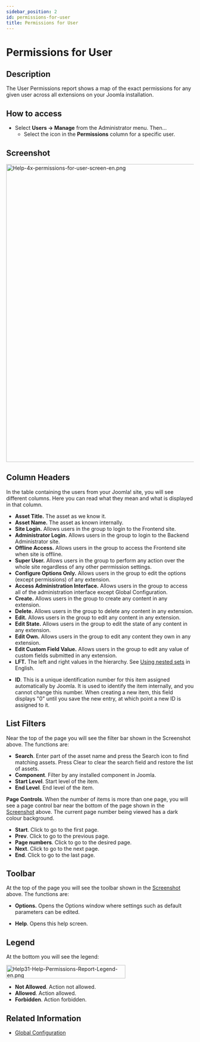 ```yaml
---
sidebar_position: 2
id: permissions-for-user
title: Permissions for User
---
```

# Permissions for User
## Description

The User Permissions report shows a map of the exact permissions for any
given user across all extensions on your Joomla installation.

## How to access

- Select **Users **→** Manage** from the Administrator menu. Then...
  - Select the icon in the **Permissions** column for a specific user.

## Screenshot

<img
src="https://docs.joomla.org/images/0/02/Help-4x-permissions-for-user-screen-en.png"
decoding="async" data-file-width="800" data-file-height="800"
width="800" height="800"
alt="Help-4x-permissions-for-user-screen-en.png" />

## Column Headers

In the table containing the users from your Joomla! site, you will see
different columns. Here you can read what they mean and what is
displayed in that column.

- **Asset Title.** The asset as we know it.
- **Asset Name.** The asset as known internally.
- **Site Login.** Allows users in the group to login to the Frontend
  site.
- **Administrator Login.** Allows users in the group to login to the
  Backend Administrator site.
- **Offline Access.** Allows users in the group to access the Frontend
  site when site is offline.
- **Super User.** Allows users in the group to perform any action over
  the whole site regardless of any other perrmission settings.
- **Configure Options Only.** Allows users in the group to edit the
  options (except permissions) of any extension.
- **Access Administration Interface.** Allows users in the group to
  access all of the administration interface except Global
  Configuration.
- **Create.** Allows users in the group to create any content in any
  extension.
- **Delete.** Allows users in the group to delete any content in any
  extension.
- **Edit.** Allows users in the group to edit any content in any
  extension.
- **Edit State.** Allows users in the group to edit the state of any
  content in any extension.
- **Edit Own.** Allows users in the group to edit any content they own
  in any extension.
- **Edit Custom Field Value.** Allows users in the group to edit any
  value of custom fields submitted in any extension.
- **LFT.** The left and right values in the hierarchy. See [Using nested
  sets](https://docs.joomla.org/Using_nested_sets "Using nested sets")
  in English.

<!-- -->

- **ID**. This is a unique identification number for this item assigned
  automatically by Joomla. It is used to identify the item internally,
  and you cannot change this number. When creating a new item, this
  field displays "0" until you save the new entry, at which point a new
  ID is assigned to it.

## List Filters

Near the top of the page you will see the filter bar shown in the
Screenshot above. The functions are:

- **Search**. Enter part of the asset name and press the Search icon to
  find matching assets. Press Clear to clear the search field and
  restore the list of assets.
- **Component**. Filter by any installed component in Joomla.
- **Start Level**. Start level of the item.
- **End Level**. End level of the item.

**Page Controls**. When the number of items is more than one page, you
will see a page control bar near the bottom of the page shown in the
[Screenshot](#screenshot) above. The current page number being viewed
has a dark colour background.

- **Start**. Click to go to the first page.
- **Prev**. Click to go to the previous page.
- **Page numbers**. Click to go to the desired page.
- **Next**. Click to go to the next page.
- **End**. Click to go to the last page.

## Toolbar

At the top of the page you will see the toolbar shown in the
[Screenshot](#Screenshot) above. The functions are:

- **Options.** Opens the Options window where settings such as default
  parameters can be edited.

<!-- -->

- **Help**. Opens this help screen.

## Legend

At the bottom you will see the legend:

<img
src="https://docs.joomla.org/images/a/a5/Help31-Help-Permissions-Report-Legend-en.png"
decoding="async" data-file-width="320" data-file-height="36" width="320"
height="36" alt="Help31-Help-Permissions-Report-Legend-en.png" />

- **Not Allowed**. Action not allowed.
- **Allowed**. Action allowed.
- **Forbidden**. Action forbidden.

## Related Information

- [Global
  Configuration](https://docs.joomla.org/Help4.x:Site_Global_Configuration "Help4.x:Site Global Configuration")
